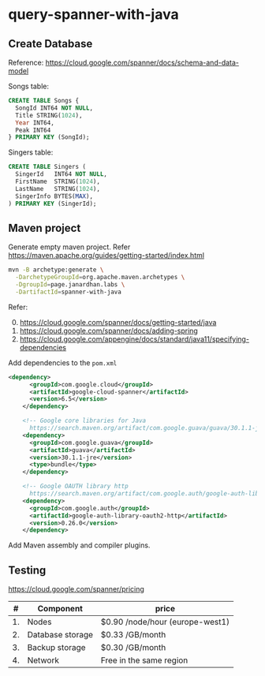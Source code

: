 # query-spanner-with-java

## Create Database

Reference: https://cloud.google.com/spanner/docs/schema-and-data-model


Songs table:

```sql
CREATE TABLE Songs {
  SongId INT64 NOT NULL,
  Title STRING(1024),
  Year INT64,
  Peak INT64
} PRIMARY KEY (SongId);
```

Singers table:

```sql
CREATE TABLE Singers (
  SingerId   INT64 NOT NULL,
  FirstName  STRING(1024),
  LastName   STRING(1024),
  SingerInfo BYTES(MAX),
) PRIMARY KEY (SingerId);
```

## Maven project

Generate empty maven project. Refer https://maven.apache.org/guides/getting-started/index.html

```sh
mvn -B archetype:generate \
  -DarchetypeGroupId=org.apache.maven.archetypes \
  -DgroupId=page.janardhan.labs \
  -DartifactId=spanner-with-java
```


Refer:

0. https://cloud.google.com/spanner/docs/getting-started/java
1. https://cloud.google.com/spanner/docs/adding-spring
2. https://cloud.google.com/appengine/docs/standard/java11/specifying-dependencies

Add dependencies to the `pom.xml`

```xml
<dependency>
      <groupId>com.google.cloud</groupId>
      <artifactId>google-cloud-spanner</artifactId>
      <version>6.5</version>
    </dependency>

    <!-- Google core libraries for Java 
      https://search.maven.org/artifact/com.google.guava/guava/30.1.1-jre/bundle -->
    <dependency>
      <groupId>com.google.guava</groupId>
      <artifactId>guava</artifactId>
      <version>30.1.1-jre</version>
      <type>bundle</type>
    </dependency>

    <!-- Google OAUTH library http
      https://search.maven.org/artifact/com.google.auth/google-auth-library-oauth2-http/0.26.0/jar -->
    <dependency>
      <groupId>com.google.auth</groupId>
      <artifactId>google-auth-library-oauth2-http</artifactId>
      <version>0.26.0</version>
    </dependency>
```

Add Maven assembly and compiler plugins.


## Testing

https://cloud.google.com/spanner/pricing

| #  | Component | price |
| -- | -- | -- |
| 1. | Nodes  | $0.90 /node/hour (europe-west1) |
| 2. | Database storage | $0.33 /GB/month |
| 3. | Backup storage | $0.30 /GB/month |
| 4. | Network | Free in the same region |

